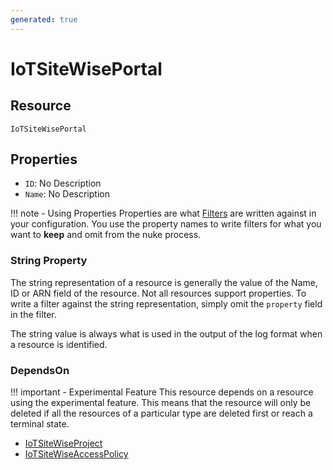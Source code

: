 ```yaml
---
generated: true
---
```


# IoTSiteWisePortal


## Resource

```text
IoTSiteWisePortal
```

## Properties


- `ID`: No Description
- `Name`: No Description

!!! note - Using Properties
    Properties are what [Filters](../config-filtering.md) are written against in your configuration. You use the property
    names to write filters for what you want to **keep** and omit from the nuke process.

### String Property

The string representation of a resource is generally the value of the Name, ID or ARN field of the resource. Not all
resources support properties. To write a filter against the string representation, simply omit the `property` field in
the filter.

The string value is always what is used in the output of the log format when a resource is identified.

### DependsOn

!!! important - Experimental Feature
    This resource depends on a resource using the experimental feature. This means that the resource will
    only be deleted if all the resources of a particular type are deleted first or reach a terminal state.

- [IoTSiteWiseProject](./io-tsite-wise-project.md)
- [IoTSiteWiseAccessPolicy](./io-tsite-wise-access-policy.md)

